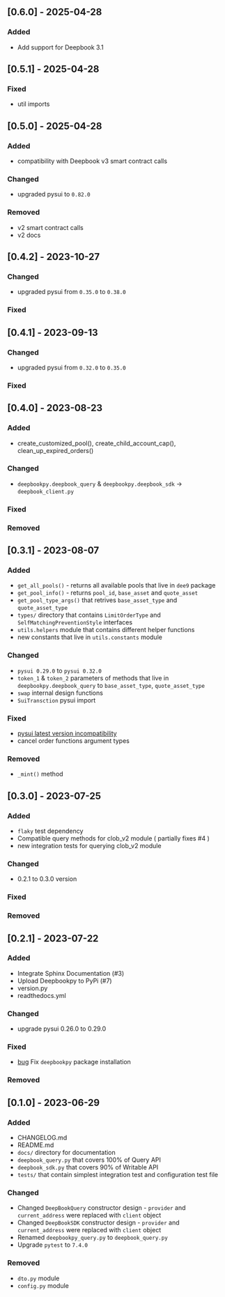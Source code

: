 ## [0.6.0] - 2025-04-28

### Added

- Add support for Deepbook 3.1

## [0.5.1] - 2025-04-28

### Fixed

- util imports

## [0.5.0] - 2025-04-28

### Added

- compatibility with Deepbook v3 smart contract calls

### Changed

- upgraded pysui to `0.82.0`

### Removed

- v2 smart contract calls
- v2 docs

## [0.4.2] - 2023-10-27


### Changed

- upgraded pysui from `0.35.0` to `0.38.0`

### Fixed


## [0.4.1] - 2023-09-13


### Changed

- upgraded pysui from `0.32.0` to `0.35.0`

### Fixed


## [0.4.0] - 2023-08-23

### Added

- create_customized_pool(), create_child_account_cap(), clean_up_expired_orders()


### Changed

- `deepbookpy.deepbook_query` & `deepbookpy.deepbook_sdk` -> `deepbook_client.py`

### Fixed



### Removed



## [0.3.1] - 2023-08-07

### Added

- `get_all_pools()` - returns all available pools that live in `dee9` package
- `get_pool_info()` - returns `pool_id`, `base_asset` and `quote_asset`
- `get_pool_type_args()` that retrives `base_asset_type` and `quote_asset_type`
- `types/` directory that contains `LimitOrderType` and `SelfMatchingPreventionStyle` interfaces
- `utils.helpers` module that contains different helper functions
- new constants that live in `utils.constants` module

### Changed

- `pysui 0.29.0` to `pysui 0.32.0`
- `token_1` & `token_2` parameters of methods that live in `deepbookpy.deepbook_query` to `base_asset_type`, `quote_asset_type`
- `swap` internal design functions
- `SuiTransction` pysui import

### Fixed

- [pysui latest version incompatibility](https://github.com/andreidev1/deepbookpy/issues/11)
- cancel order functions argument types


### Removed

- `_mint()` method

## [0.3.0] - 2023-07-25

### Added

- `flaky` test dependency
-  Compatible query methods for clob_v2 module ( partially fixes #4 )
-  new integration tests for querying clob_v2 module

### Changed

- 0.2.1 to 0.3.0 version

### Fixed


### Removed


## [0.2.1] - 2023-07-22

### Added

- Integrate Sphinx Documentation (#3)
- Upload Deepbookpy to PyPi (#7)
- version.py 
- readthedocs.yml

### Changed

- upgrade pysui 0.26.0 to 0.29.0

### Fixed

- [bug](https://github.com/andreidev1/deepbookpy/issues/8) Fix `deepbookpy` package installation

### Removed



## [0.1.0] - 2023-06-29

### Added

- CHANGELOG.md
- README.md
- `docs/` directory for documentation
- `deepbook_query.py` that covers 100% of Query API
- `deepbook_sdk.py` that covers 90% of Writable API
- `tests/` that contain simplest integration test and configuration test file

### Changed

- Changed `DeepBookQuery` constructor design - `provider` and `current_address` were replaced with `client` object
- Changed `DeepBookSDK` constructor design - `provider` and `current_address` were replaced with `client` object
- Renamed `deepbookpy_query.py` to `deepbook_query.py`
- Upgrade `pytest` to `7.4.0`

### Removed

- `dto.py` module
- `config.py` module